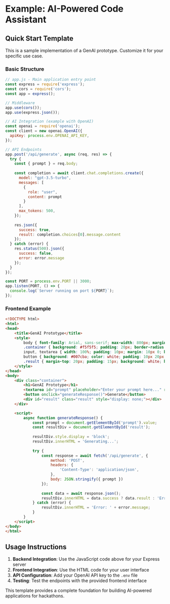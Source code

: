 # Example: AI-Powered Code Assistant

## Quick Start Template
This is a sample implementation of a GenAI prototype. Customize it for your specific use case.

### Basic Structure
```javascript
// app.js - Main application entry point
const express = require('express');
const cors = require('cors');
const app = express();

// Middleware
app.use(cors());
app.use(express.json());

// AI Integration (example with OpenAI)
const openai = require('openai');
const client = new openai.OpenAI({
  apiKey: process.env.OPENAI_API_KEY,
});

// API Endpoints
app.post('/api/generate', async (req, res) => {
  try {
    const { prompt } = req.body;
    
    const completion = await client.chat.completions.create({
      model: "gpt-3.5-turbo",
      messages: [
        {
          role: "user",
          content: prompt
        }
      ],
      max_tokens: 500,
    });
    
    res.json({
      success: true,
      result: completion.choices[0].message.content
    });
  } catch (error) {
    res.status(500).json({
      success: false,
      error: error.message
    });
  }
});

const PORT = process.env.PORT || 3000;
app.listen(PORT, () => {
  console.log(`Server running on port ${PORT}`);
});
```

### Frontend Example
```html
<!DOCTYPE html>
<html>
<head>
    <title>GenAI Prototype</title>
    <style>
        body { font-family: Arial, sans-serif; max-width: 800px; margin: 0 auto; padding: 20px; }
        .container { background: #f5f5f5; padding: 20px; border-radius: 8px; }
        input, textarea { width: 100%; padding: 10px; margin: 10px 0; border: 1px solid #ddd; border-radius: 4px; }
        button { background: #007cba; color: white; padding: 10px 20px; border: none; border-radius: 4px; cursor: pointer; }
        .result { margin-top: 20px; padding: 15px; background: white; border-radius: 4px; }
    </style>
</head>
<body>
    <div class="container">
        <h1>GenAI Prototype</h1>
        <textarea id="prompt" placeholder="Enter your prompt here..." rows="4"></textarea>
        <button onclick="generateResponse()">Generate</button>
        <div id="result" class="result" style="display: none;"></div>
    </div>

    <script>
        async function generateResponse() {
            const prompt = document.getElementById('prompt').value;
            const resultDiv = document.getElementById('result');
            
            resultDiv.style.display = 'block';
            resultDiv.innerHTML = 'Generating...';
            
            try {
                const response = await fetch('/api/generate', {
                    method: 'POST',
                    headers: {
                        'Content-Type': 'application/json',
                    },
                    body: JSON.stringify({ prompt })
                });
                
                const data = await response.json();
                resultDiv.innerHTML = data.success ? data.result : 'Error: ' + data.error;
            } catch (error) {
                resultDiv.innerHTML = 'Error: ' + error.message;
            }
        }
    </script>
</body>
</html>
```

## Usage Instructions

1. **Backend Integration**: Use the JavaScript code above for your Express server
2. **Frontend Integration**: Use the HTML code for your user interface
3. **API Configuration**: Add your OpenAI API key to the `.env` file
4. **Testing**: Test the endpoints with the provided frontend interface

This template provides a complete foundation for building AI-powered applications for hackathons.
